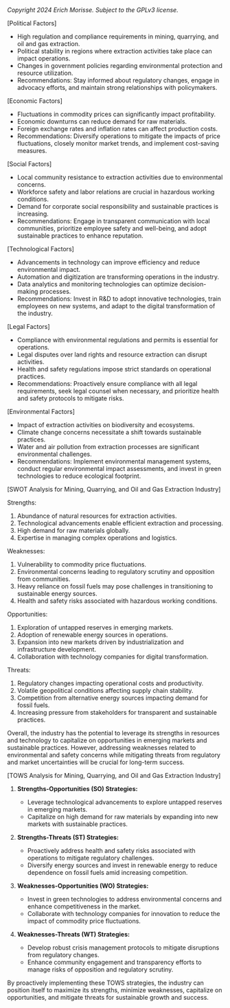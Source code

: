 *Copyright 2024 Erich Morisse.  Subject to the GPLv3 license.*


[Political Factors]
- High regulation and compliance requirements in mining, quarrying, and oil and gas extraction.
- Political stability in regions where extraction activities take place can impact operations.
- Changes in government policies regarding environmental protection and resource utilization.
- Recommendations: Stay informed about regulatory changes, engage in advocacy efforts, and maintain strong relationships with policymakers.

[Economic Factors]
- Fluctuations in commodity prices can significantly impact profitability.
- Economic downturns can reduce demand for raw materials.
- Foreign exchange rates and inflation rates can affect production costs.
- Recommendations: Diversify operations to mitigate the impacts of price fluctuations, closely monitor market trends, and implement cost-saving measures.

[Social Factors]
- Local community resistance to extraction activities due to environmental concerns.
- Workforce safety and labor relations are crucial in hazardous working conditions.
- Demand for corporate social responsibility and sustainable practices is increasing.
- Recommendations: Engage in transparent communication with local communities, prioritize employee safety and well-being, and adopt sustainable practices to enhance reputation.

[Technological Factors]
- Advancements in technology can improve efficiency and reduce environmental impact.
- Automation and digitization are transforming operations in the industry.
- Data analytics and monitoring technologies can optimize decision-making processes.
- Recommendations: Invest in R&D to adopt innovative technologies, train employees on new systems, and adapt to the digital transformation of the industry.

[Legal Factors]
- Compliance with environmental regulations and permits is essential for operations.
- Legal disputes over land rights and resource extraction can disrupt activities.
- Health and safety regulations impose strict standards on operational practices.
- Recommendations: Proactively ensure compliance with all legal requirements, seek legal counsel when necessary, and prioritize health and safety protocols to mitigate risks.

[Environmental Factors]
- Impact of extraction activities on biodiversity and ecosystems.
- Climate change concerns necessitate a shift towards sustainable practices.
- Water and air pollution from extraction processes are significant environmental challenges.
- Recommendations: Implement environmental management systems, conduct regular environmental impact assessments, and invest in green technologies to reduce ecological footprint.

[SWOT Analysis for Mining, Quarrying, and Oil and Gas Extraction Industry]

Strengths:
1. Abundance of natural resources for extraction activities.
2. Technological advancements enable efficient extraction and processing.
3. High demand for raw materials globally.
4. Expertise in managing complex operations and logistics.

Weaknesses:
1. Vulnerability to commodity price fluctuations.
2. Environmental concerns leading to regulatory scrutiny and opposition from communities.
3. Heavy reliance on fossil fuels may pose challenges in transitioning to sustainable energy sources.
4. Health and safety risks associated with hazardous working conditions.

Opportunities:
1. Exploration of untapped reserves in emerging markets.
2. Adoption of renewable energy sources in operations.
3. Expansion into new markets driven by industrialization and infrastructure development.
4. Collaboration with technology companies for digital transformation.

Threats:
1. Regulatory changes impacting operational costs and productivity.
2. Volatile geopolitical conditions affecting supply chain stability.
3. Competition from alternative energy sources impacting demand for fossil fuels.
4. Increasing pressure from stakeholders for transparent and sustainable practices.

Overall, the industry has the potential to leverage its strengths in resources and technology to capitalize on opportunities in emerging markets and sustainable practices. However, addressing weaknesses related to environmental and safety concerns while mitigating threats from regulatory and market uncertainties will be crucial for long-term success.

[TOWS Analysis for Mining, Quarrying, and Oil and Gas Extraction Industry]

1. **Strengths-Opportunities (SO) Strategies:**
   - Leverage technological advancements to explore untapped reserves in emerging markets.
   - Capitalize on high demand for raw materials by expanding into new markets with sustainable practices.

2. **Strengths-Threats (ST) Strategies:**
   - Proactively address health and safety risks associated with operations to mitigate regulatory challenges.
   - Diversify energy sources and invest in renewable energy to reduce dependence on fossil fuels amid increasing competition.

3. **Weaknesses-Opportunities (WO) Strategies:**
   - Invest in green technologies to address environmental concerns and enhance competitiveness in the market.
   - Collaborate with technology companies for innovation to reduce the impact of commodity price fluctuations.

4. **Weaknesses-Threats (WT) Strategies:**
   - Develop robust crisis management protocols to mitigate disruptions from regulatory changes.
   - Enhance community engagement and transparency efforts to manage risks of opposition and regulatory scrutiny.

By proactively implementing these TOWS strategies, the industry can position itself to maximize its strengths, minimize weaknesses, capitalize on opportunities, and mitigate threats for sustainable growth and success.

